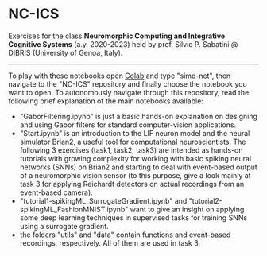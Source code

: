 # NC-ICS

Exercises for the class **Neuromorphic Computing and Integrative Cognitive Systems** (a.y. 2020-2023) held by prof. Silvio P. Sabatini @ DIBRIS (University of Genoa, Italy).

---

To play with these notebooks open [Colab](http://colab.research.google.com/github) and type "simo-net", then navigate to the "NC-ICS" repository and finally choose the notebook you want to open.
To autonomously navigate through this repository, read the following brief explanation of the main notebooks available:

 - "GaborFiltering.ipynb" is just a basic hands-on explanation on designing and using Gabor filters for standard computer-vision applications.
 - "Start.ipynb" is an introduction to the LIF neuron model and the neural simulator Brian2, a useful tool for computational neuroscientists. The following 3 exercises (task1, task2, task3) are intended as hands-on tutorials with growing complexity for working with basic spiking neural networks (SNNs) on Brian2 and starting to deal with event-based output of a neuromorphic vision sensor (to this purpose, give a look mainly at task 3 for applying Reichardt detectors on actual recordings from an event-based camera).
 - "tutorial1-spikingML_SurrogateGradient.ipynb" and "tutorial2-spikingML_FashionMNIST.ipynb" want to give an insight on applying some deep learning techniques in supervised tasks for training SNNs using a surrogate gradient.
 - the folders "utils" and "data" contain functions and event-based recordings, respectively. All of them are used in task 3.
